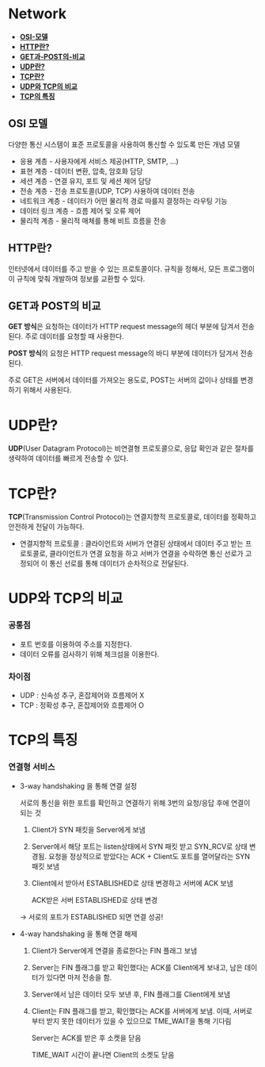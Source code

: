 # Network

- [**OSI-모델**](#OSI-모델)
- [**HTTP란?**](#HTTP란?)
- [**GET과-POST의-비교**](#GET과-POST의-비교)
- [**UDP란?**](#UDP란?)
- [**TCP란?**](#TCP란?)
- [**UDP와 TCP의 비교**](#TCP란?)
- [**TCP의 특징**](#TCP란?)

## OSI 모델

다양한 통신 시스템이 표준 프로토콜을 사용하여 통신할 수 있도록 만든 개념 모델

- 응용 계층 - 사용자에게 서비스 제공(HTTP, SMTP, …)
- 표현 계층 - 데이터 변환, 압축, 암호화 담당
- 세션 계층 - 연결 유지, 포트 및 세션 제어 담당
- 전송 계층 - 전송 프로토콜(UDP, TCP) 사용하여 데이터 전송
- 네트워크 계층 - 데이터가 어떤 물리적 경로 따를지 결정하는 라우팅 기능
- 데이터 링크 계층 - 흐름 제어 및 오류 제어
- 물리적 계층 - 물리적 매체를 통해 비트 흐름을 전송

## HTTP란?

인터넷에서 데이터를 주고 받을 수 있는 프로토콜이다. 규칙을 정해서, 모든 프로그램이 이 규칙에 맞춰 개발하여 정보를 교환할 수 있다.

## GET과 POST의 비교

**GET 방식**은 요청하는 데이터가 HTTP request message의 헤더 부분에 담겨서 전송된다. 주로 데이터를 요청할 때 사용한다.

**POST 방식**의 요청은 HTTP request message의 바디 부분에 데이터가 담겨서 전송된다. 

주로 GET은 서버에서 데이터를 가져오는 용도로, POST는 서버의 값이나 상태를 변경하기 위해서 사용된다.

# UDP란?

**UDP**(User Datagram Protocol)는 비연결형 프로토콜으로, 응답 확인과 같은 절차를 생략하여 데이터를 빠르게 전송할 수 있다.  

# TCP란?

**TCP**(Transmission Control Protocol)는 연결지향적 프로토콜로, 데이터를 정확하고 안전하게 전달이 가능하다.

- 연결지향적 프로토콜 : 클라이언트와 서버가 연결된 상태에서 데이터 주고 받는 프로토콜로, 클라이언트가 연결 요청을 하고 서버가 연결을 수락하면 통신 선로가 고정되어 이 통신 선로를 통해 데이터가 순차적으로 전달된다.

# UDP와 TCP의 비교

### 공통점

- 포트 번호를 이용하여 주소를 지정한다.
- 데이터 오류를 검사하기 위해 체크섬을 이용한다.

### 차이점

- UDP : 신속성 추구, 혼잡제어와 흐름제어 X
- TCP : 정확성 추구, 혼잡제어와 흐름제어 O

# TCP의 특징

### 연결형 서비스

- 3-way handshaking 을 통해 연결 설정
    
    서로의 통신을 위한 포트를  확인하고 연결하기 위해 3번의 요청/응답 후에 연결이 되는 것 
    
    1. Client가 SYN 패킷을 Server에게 보냄
    2. Server에서 해당 포트는 listen상태에서 SYN 패킷 받고 SYN_RCV로 상태 변경됨. 요청을 정상적으로 받았다는 ACK + Client도 포트를 열어달라는 SYN 패킷 보냄
    3. Client에서 받아서 ESTABLISHED로 상태 변경하고 서버에 ACK 보냄 
        
        ACK받은 서버 ESTABLISHED로 상태 변경 
        
    
    → 서로의 포트가 ESTABLISHED 되면 연결 성공!
    
- 4-way handshaking 을 통해 연결 해제
    1. Client가 Server에게 연결을 종료한다는 FIN 플래그 보냄
    2. Server는 FIN 플래그를 받고 확인했다는 ACK를 Client에게 보내고, 남은 데이터가 있다면 마저 전송을 함. 
    3. Server에서 남은 데이터 모두 보낸 후, FIN 플래그를 Client에게 보냄 
    4. Client는 FIN 플래그를 받고, 확인했다는 ACK를 서버에게 보냄. 이때, 서버로부터 받지 못한 데이터가 있을 수 있으므로 TME_WAIT을 통해 기다림 
        
        Server는 ACK를 받은 후 소켓을 닫음
        
        TIME_WAIT 시간이 끝나면 Client의 소켓도 닫음
